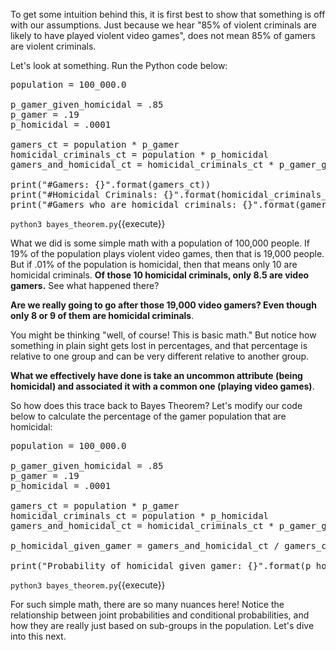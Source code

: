 To get some intuition behind this, it is first best to show that something is off with our assumptions. Just because we hear "85% of violent criminals are likely to have played violent video games", does not mean 85% of gamers are violent criminals. 

Let's look at something. Run the Python code below: 

<pre class="file" data-filename="bayes_theorem.py" data-target="replace">
population = 100_000.0

p_gamer_given_homicidal = .85
p_gamer = .19
p_homicidal = .0001

gamers_ct = population * p_gamer
homicidal_criminals_ct = population * p_homicidal
gamers_and_homicidal_ct = homicidal_criminals_ct * p_gamer_given_homicidal

print("#Gamers: {}".format(gamers_ct))
print("#Homicidal Criminals: {}".format(homicidal_criminals_ct))
print("#Gamers who are homicidal criminals: {}".format(gamers_and_homicidal_ct))
</pre>

`python3 bayes_theorem.py`{{execute}}

What we did is some simple math with a population of 100,000 people. If 19% of the population plays violent video games, then that is 19,000 people. But if .01% of the population is homicidal, then that means only 10 are homicidal criminals. **Of those 10 homicidal criminals, only 8.5 are video gamers.** See what happened there? 

**Are we really going to go after those 19,000 video gamers? Even though only 8 or 9 of them are homicidal criminals**. 

You might be thinking "well, of course! This is basic math." But notice how something in plain sight gets lost in percentages, and that percentage is relative to one group and can be very different relative to another group. 

**What we effectively have done is take an uncommon attribute (being homicidal) and associated it with a common one (playing video games)**. 

So how does this trace back to Bayes Theorem? Let's modify our code below to calculate the percentage of the gamer population that are homicidal:

<pre class="file" data-filename="bayes_theorem.py" data-target="replace">
population = 100_000.0

p_gamer_given_homicidal = .85
p_gamer = .19
p_homicidal = .0001

gamers_ct = population * p_gamer
homicidal_criminals_ct = population * p_homicidal
gamers_and_homicidal_ct = homicidal_criminals_ct * p_gamer_given_homicidal

p_homicidal_given_gamer = gamers_and_homicidal_ct / gamers_ct

print("Probability of homicidal given gamer: {}".format(p_homicidal_given_gamer))
</pre>

`python3 bayes_theorem.py`{{execute}}


For such simple math, there are so many nuances here! Notice the relationship between joint probabilities and conditional probabilities, and how they are really just based on sub-groups in the population. Let's dive into this next.